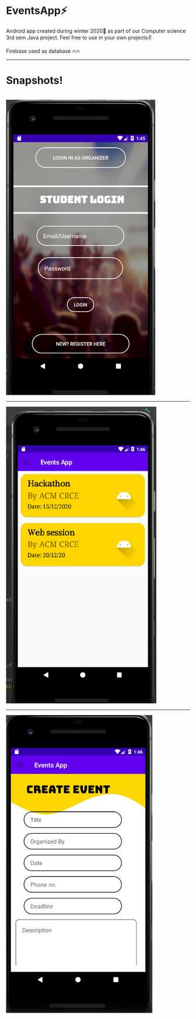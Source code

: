 # EventsApp⚡
Android app created during winter 2020🎇 as part of our Computer science 3rd sem Java project. Feel free to use in your own projects✌

Firebase used as database 🔥🔥
<hr>
<h1>Snapshots!</h1>
<br>


<img src="https://github.com/Ronald-patrick/Event_App/blob/master/Screenshot%20(65).png">
<hr>
<img src="https://github.com/Ronald-patrick/Event_App/blob/master/Screenshot%20(68).png">
<hr>
<img src="https://github.com/Ronald-patrick/Event_App/blob/master/Screenshot%20(69).png">


